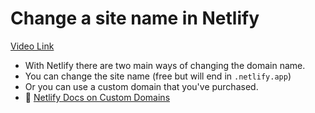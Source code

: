 # Change a site name in Netlify

[Video Link](https://egghead.io/lessons/netlify-change-a-site-name-in-netlify?pl=build-a-blog-with-next-js-typescript-emotion-and-netlify-adcc)

-   With Netlify there are two main ways of changing the domain name.
-   You can change the site name (free but will end in `.netlify.app`)
-   Or you can use a custom domain that you've purchased.
-   📜 [Netlify Docs on Custom Domains](https://docs.netlify.com/domains-https/custom-domains/)

